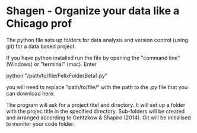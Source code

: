 # Shagen - Organize your data like a Chicago prof

The python file sets up folders for data analysis and version control (using git) for a data based project. 

If you have python installed run the file by opening the "command line" (Windows) or "terminal" (mac). Enter

python "/path/to/file/FelixFolderBeta1.py"

you will need to replace "path/to/file/" with the path to the .py file that you can download here.

The program will ask for a project titel and directory. It will set up a folder with the projec title in the specified directory. Sub-folders will be created and arranged according to Gentzkow & Shapiro (2014). Git will be initialised to monitor your code folder. 
